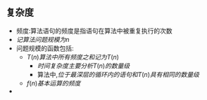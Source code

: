 ## 复杂度

- 频度:算法语句的频度是指语句在算法中被重复执行的次数
- $记算法问题规模为n$
- 问题规模的函数包括:
  - $T(n)算法中所有频度之和记为T(n)$
    - $时间复杂度主要分析T(n)的数量级$
    - 算法中,$位于最深层的循环内的语句和T(n)具有相同的数量级$
  - $f(n)基本运算的频度$
- 